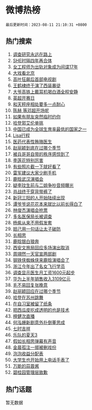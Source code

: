 # 微博热榜

`最后更新时间：2023-08-11 21:10:31 +0800`

## 热门搜索

1. [调查研究永远在路上](https://m.weibo.cn/search?containerid=100103type%3D1%26t%3D10%26q%3D%23%E8%B0%83%E6%9F%A5%E7%A0%94%E7%A9%B6%E6%B0%B8%E8%BF%9C%E5%9C%A8%E8%B7%AF%E4%B8%8A%23&stream_entry_id=51&isnewpage=1&extparam=seat%3D1%26c_type%3D51%26dgr%3D0%26cate%3D10103%26filter_type%3Drealtimehot%26pos%3D0%26stream_entry_id%3D51%26display_time%3D1691759424%26pre_seqid%3D169175942472401209886&luicode=10000011&lfid=106003type%253D25%2526t%253D3%2526disable_hot%253D1%2526filter_type%253Drealtimehot)
1. [SHE时隔四年再合体](https://m.weibo.cn/search?containerid=100103type%3D1%26t%3D10%26q%3D%23SHE%E6%97%B6%E9%9A%94%E5%9B%9B%E5%B9%B4%E5%86%8D%E5%90%88%E4%BD%93%23&stream_entry_id=31&isnewpage=1&extparam=seat%3D1%26c_type%3D31%26dgr%3D0%26filter_type%3Drealtimehot%26stream_entry_id%3D31%26pos%3D0%26band_rank%3D1%26q%3D%2523SHE%25E6%2597%25B6%25E9%259A%2594%25E5%259B%259B%25E5%25B9%25B4%25E5%2586%258D%25E5%2590%2588%25E4%25BD%2593%2523%26lcate%3D5001%26flag%3D1%26realpos%3D1%26cate%3D5001%26display_time%3D1691759424%26pre_seqid%3D169175942472401209886&luicode=10000011&lfid=106003type%253D25%2526t%253D3%2526disable_hot%253D1%2526filter_type%253Drealtimehot)
1. [女工程师为出轨对象成为间谍17年](https://m.weibo.cn/search?containerid=100103type%3D1%26t%3D10%26q%3D%23%E5%A5%B3%E5%B7%A5%E7%A8%8B%E5%B8%88%E4%B8%BA%E5%87%BA%E8%BD%A8%E5%AF%B9%E8%B1%A1%E6%88%90%E4%B8%BA%E9%97%B4%E8%B0%8D17%E5%B9%B4%23&stream_entry_id=31&isnewpage=1&extparam=seat%3D1%26c_type%3D31%26dgr%3D0%26filter_type%3Drealtimehot%26stream_entry_id%3D31%26pos%3D1%26band_rank%3D2%26q%3D%2523%25E5%25A5%25B3%25E5%25B7%25A5%25E7%25A8%258B%25E5%25B8%2588%25E4%25B8%25BA%25E5%2587%25BA%25E8%25BD%25A8%25E5%25AF%25B9%25E8%25B1%25A1%25E6%2588%2590%25E4%25B8%25BA%25E9%2597%25B4%25E8%25B0%258D17%25E5%25B9%25B4%2523%26lcate%3D5001%26flag%3D16%26realpos%3D2%26cate%3D5001%26display_time%3D1691759424%26pre_seqid%3D169175942472401209886&luicode=10000011&lfid=106003type%253D25%2526t%253D3%2526disable_hot%253D1%2526filter_type%253Drealtimehot)
1. [大戏看北京](https://m.weibo.cn/search?containerid=100103type%3D1%26t%3D10%26q%3D%23%E5%A4%A7%E6%88%8F%E7%9C%8B%E5%8C%97%E4%BA%AC%23&stream_entry_id=31&isnewpage=1&extparam=seat%3D1%26c_type%3D31%26dgr%3D0%26filter_type%3Drealtimehot%26stream_entry_id%3D31%26pos%3D2%26band_rank%3D3%26q%3D%2523%25E5%25A4%25A7%25E6%2588%258F%25E7%259C%258B%25E5%258C%2597%25E4%25BA%25AC%2523%26lcate%3D5001%26flag%3D1%26realpos%3D3%26cate%3D5001%26display_time%3D1691759424%26pre_seqid%3D169175942472401209886&luicode=10000011&lfid=106003type%253D25%2526t%253D3%2526disable_hot%253D1%2526filter_type%253Drealtimehot)
1. [高叶狂飙后首部电视剧](https://m.weibo.cn/search?containerid=100103type%3D1%26t%3D10%26q%3D%23%E9%AB%98%E5%8F%B6%E7%8B%82%E9%A3%99%E5%90%8E%E9%A6%96%E9%83%A8%E7%94%B5%E8%A7%86%E5%89%A7%23&stream_entry_id=31&isnewpage=1&extparam=seat%3D1%26c_type%3D31%26dgr%3D0%26filter_type%3Drealtimehot%26stream_entry_id%3D31%26pos%3D3%26band_rank%3D4%26q%3D%2523%25E9%25AB%2598%25E5%258F%25B6%25E7%258B%2582%25E9%25A3%2599%25E5%2590%258E%25E9%25A6%2596%25E9%2583%25A8%25E7%2594%25B5%25E8%25A7%2586%25E5%2589%25A7%2523%26lcate%3D5001%26flag%3D2%26realpos%3D4%26cate%3D5001%26display_time%3D1691759424%26pre_seqid%3D169175942472401209886&luicode=10000011&lfid=106003type%253D25%2526t%253D3%2526disable_hot%253D1%2526filter_type%253Drealtimehot)
1. [王鹤棣终于演了西装暴徒](https://m.weibo.cn/search?containerid=100103type%3D1%26t%3D10%26q%3D%23%E7%8E%8B%E9%B9%A4%E6%A3%A3%E7%BB%88%E4%BA%8E%E6%BC%94%E4%BA%86%E8%A5%BF%E8%A3%85%E6%9A%B4%E5%BE%92%23&stream_entry_id=31&isnewpage=1&extparam=seat%3D1%26c_type%3D31%26dgr%3D0%26filter_type%3Drealtimehot%26stream_entry_id%3D31%26pos%3D4%26band_rank%3D5%26q%3D%2523%25E7%258E%258B%25E9%25B9%25A4%25E6%25A3%25A3%25E7%25BB%2588%25E4%25BA%258E%25E6%25BC%2594%25E4%25BA%2586%25E8%25A5%25BF%25E8%25A3%2585%25E6%259A%25B4%25E5%25BE%2592%2523%26lcate%3D5001%26flag%3D16%26realpos%3D5%26cate%3D5001%26display_time%3D1691759424%26pre_seqid%3D169175942472401209886&luicode=10000011&lfid=106003type%253D25%2526t%253D3%2526disable_hot%253D1%2526filter_type%253Drealtimehot)
1. [大爷高铁上戴耳机喝白酒全程安静](https://m.weibo.cn/search?containerid=100103type%3D1%26t%3D10%26q%3D%23%E5%A4%A7%E7%88%B7%E9%AB%98%E9%93%81%E4%B8%8A%E6%88%B4%E8%80%B3%E6%9C%BA%E5%96%9D%E7%99%BD%E9%85%92%E5%85%A8%E7%A8%8B%E5%AE%89%E9%9D%99%23&stream_entry_id=31&isnewpage=1&extparam=seat%3D1%26c_type%3D31%26dgr%3D0%26filter_type%3Drealtimehot%26stream_entry_id%3D31%26pos%3D5%26band_rank%3D6%26q%3D%2523%25E5%25A4%25A7%25E7%2588%25B7%25E9%25AB%2598%25E9%2593%2581%25E4%25B8%258A%25E6%2588%25B4%25E8%2580%25B3%25E6%259C%25BA%25E5%2596%259D%25E7%2599%25BD%25E9%2585%2592%25E5%2585%25A8%25E7%25A8%258B%25E5%25AE%2589%25E9%259D%2599%2523%26lcate%3D5001%26flag%3D32768%26realpos%3D6%26cate%3D5001%26display_time%3D1691759424%26pre_seqid%3D169175942472401209886&luicode=10000011&lfid=106003type%253D25%2526t%253D3%2526disable_hot%253D1%2526filter_type%253Drealtimehot)
1. [英超开赛日](https://m.weibo.cn/search?containerid=100103type%3D1%26t%3D10%26q%3D%23%E8%8B%B1%E8%B6%85%E5%BC%80%E8%B5%9B%E6%97%A5%23&stream_entry_id=31&isnewpage=1&extparam=seat%3D1%26c_type%3D31%26dgr%3D0%26filter_type%3Drealtimehot%26adid%3D199219%26stream_entry_id%3D31%26pos%3D6%26band_rank%3D7%26q%3D%2523%25E8%258B%25B1%25E8%25B6%2585%25E5%25BC%2580%25E8%25B5%259B%25E6%2597%25A5%2523%26lcate%3D5001%26is_ad_pos%3D1%26cate%3D5001%26display_time%3D1691759424%26pre_seqid%3D169175942472401209886&luicode=10000011&lfid=106003type%253D25%2526t%253D3%2526disable_hot%253D1%2526filter_type%253Drealtimehot)
1. [和天秤座相处要多一点耐心](https://m.weibo.cn/search?containerid=100103type%3D1%26t%3D10%26q%3D%E5%92%8C%E5%A4%A9%E7%A7%A4%E5%BA%A7%E7%9B%B8%E5%A4%84%E8%A6%81%E5%A4%9A%E4%B8%80%E7%82%B9%E8%80%90%E5%BF%83&stream_entry_id=31&isnewpage=1&extparam=seat%3D1%26c_type%3D31%26dgr%3D0%26filter_type%3Drealtimehot%26stream_entry_id%3D31%26pos%3D7%26band_rank%3D7%26q%3D%25E5%2592%258C%25E5%25A4%25A9%25E7%25A7%25A4%25E5%25BA%25A7%25E7%259B%25B8%25E5%25A4%2584%25E8%25A6%2581%25E5%25A4%259A%25E4%25B8%2580%25E7%2582%25B9%25E8%2580%2590%25E5%25BF%2583%26lcate%3D5001%26flag%3D1%26realpos%3D7%26cate%3D5001%26display_time%3D1691759424%26pre_seqid%3D169175942472401209886&luicode=10000011&lfid=106003type%253D25%2526t%253D3%2526disable_hot%253D1%2526filter_type%253Drealtimehot)
1. [陈赫 等邓超开场呢](https://m.weibo.cn/search?containerid=100103type%3D1%26t%3D10%26q%3D%E9%99%88%E8%B5%AB+%E7%AD%89%E9%82%93%E8%B6%85%E5%BC%80%E5%9C%BA%E5%91%A2&stream_entry_id=31&isnewpage=1&extparam=seat%3D1%26c_type%3D31%26dgr%3D0%26filter_type%3Drealtimehot%26stream_entry_id%3D31%26pos%3D8%26band_rank%3D8%26q%3D%25E9%2599%2588%25E8%25B5%25AB%2520%25E7%25AD%2589%25E9%2582%2593%25E8%25B6%2585%25E5%25BC%2580%25E5%259C%25BA%25E5%2591%25A2%26lcate%3D5001%26flag%3D1%26realpos%3D8%26cate%3D5001%26display_time%3D1691759424%26pre_seqid%3D169175942472401209886&luicode=10000011&lfid=106003type%253D25%2526t%253D3%2526disable_hot%253D1%2526filter_type%253Drealtimehot)
1. [如果有朋友突然临时约你](https://m.weibo.cn/search?containerid=100103type%3D1%26t%3D10%26q%3D%E5%A6%82%E6%9E%9C%E6%9C%89%E6%9C%8B%E5%8F%8B%E7%AA%81%E7%84%B6%E4%B8%B4%E6%97%B6%E7%BA%A6%E4%BD%A0&stream_entry_id=31&isnewpage=1&extparam=seat%3D1%26c_type%3D31%26dgr%3D0%26filter_type%3Drealtimehot%26stream_entry_id%3D31%26pos%3D9%26band_rank%3D9%26q%3D%25E5%25A6%2582%25E6%259E%259C%25E6%259C%2589%25E6%259C%258B%25E5%258F%258B%25E7%25AA%2581%25E7%2584%25B6%25E4%25B8%25B4%25E6%2597%25B6%25E7%25BA%25A6%25E4%25BD%25A0%26lcate%3D5001%26flag%3D1%26realpos%3D9%26cate%3D5001%26display_time%3D1691759424%26pre_seqid%3D169175942472401209886&luicode=10000011&lfid=106003type%253D25%2526t%253D3%2526disable_hot%253D1%2526filter_type%253Drealtimehot)
1. [哈登郭艾伦单挑](https://m.weibo.cn/search?containerid=100103type%3D1%26t%3D10%26q%3D%23%E5%93%88%E7%99%BB%E9%83%AD%E8%89%BE%E4%BC%A6%E5%8D%95%E6%8C%91%23&stream_entry_id=31&isnewpage=1&extparam=seat%3D1%26c_type%3D31%26dgr%3D0%26filter_type%3Drealtimehot%26stream_entry_id%3D31%26pos%3D10%26band_rank%3D10%26q%3D%2523%25E5%2593%2588%25E7%2599%25BB%25E9%2583%25AD%25E8%2589%25BE%25E4%25BC%25A6%25E5%258D%2595%25E6%258C%2591%2523%26lcate%3D5001%26flag%3D0%26realpos%3D10%26cate%3D5001%26display_time%3D1691759424%26pre_seqid%3D169175942472401209886&luicode=10000011&lfid=106003type%253D25%2526t%253D3%2526disable_hot%253D1%2526filter_type%253Drealtimehot)
1. [中国已成为全球生育率最低的国家之一](https://m.weibo.cn/search?containerid=100103type%3D1%26t%3D10%26q%3D%23%E4%B8%AD%E5%9B%BD%E5%B7%B2%E6%88%90%E4%B8%BA%E5%85%A8%E7%90%83%E7%94%9F%E8%82%B2%E7%8E%87%E6%9C%80%E4%BD%8E%E7%9A%84%E5%9B%BD%E5%AE%B6%E4%B9%8B%E4%B8%80%23&stream_entry_id=31&isnewpage=1&extparam=seat%3D1%26c_type%3D31%26dgr%3D0%26filter_type%3Drealtimehot%26stream_entry_id%3D31%26pos%3D11%26band_rank%3D11%26q%3D%2523%25E4%25B8%25AD%25E5%259B%25BD%25E5%25B7%25B2%25E6%2588%2590%25E4%25B8%25BA%25E5%2585%25A8%25E7%2590%2583%25E7%2594%259F%25E8%2582%25B2%25E7%258E%2587%25E6%259C%2580%25E4%25BD%258E%25E7%259A%2584%25E5%259B%25BD%25E5%25AE%25B6%25E4%25B9%258B%25E4%25B8%2580%2523%26lcate%3D5001%26flag%3D1%26realpos%3D11%26cate%3D5001%26display_time%3D1691759424%26pre_seqid%3D169175942472401209886&luicode=10000011&lfid=106003type%253D25%2526t%253D3%2526disable_hot%253D1%2526filter_type%253Drealtimehot)
1. [Lisa行程](https://m.weibo.cn/search?containerid=100103type%3D1%26t%3D10%26q%3D%23Lisa%E8%A1%8C%E7%A8%8B%23&stream_entry_id=31&isnewpage=1&extparam=seat%3D1%26c_type%3D31%26dgr%3D0%26filter_type%3Drealtimehot%26stream_entry_id%3D31%26pos%3D12%26band_rank%3D12%26q%3D%2523Lisa%25E8%25A1%258C%25E7%25A8%258B%2523%26lcate%3D5001%26flag%3D1%26realpos%3D12%26cate%3D5001%26display_time%3D1691759424%26pre_seqid%3D169175942472401209886&luicode=10000011&lfid=106003type%253D25%2526t%253D3%2526disable_hot%253D1%2526filter_type%253Drealtimehot)
1. [医药代表性贿赂医生](https://m.weibo.cn/search?containerid=100103type%3D1%26t%3D10%26q%3D%23%E5%8C%BB%E8%8D%AF%E4%BB%A3%E8%A1%A8%E6%80%A7%E8%B4%BF%E8%B5%82%E5%8C%BB%E7%94%9F%23&stream_entry_id=31&isnewpage=1&extparam=seat%3D1%26c_type%3D31%26dgr%3D0%26filter_type%3Drealtimehot%26stream_entry_id%3D31%26pos%3D13%26band_rank%3D13%26q%3D%2523%25E5%258C%25BB%25E8%258D%25AF%25E4%25BB%25A3%25E8%25A1%25A8%25E6%2580%25A7%25E8%25B4%25BF%25E8%25B5%2582%25E5%258C%25BB%25E7%2594%259F%2523%26lcate%3D5001%26flag%3D0%26realpos%3D13%26cate%3D5001%26display_time%3D1691759424%26pre_seqid%3D169175942472401209886&luicode=10000011&lfid=106003type%253D25%2526t%253D3%2526disable_hot%253D1%2526filter_type%253Drealtimehot)
1. [赵丽颖到底在过哪个季节](https://m.weibo.cn/search?containerid=100103type%3D1%26t%3D10%26q%3D%23%E8%B5%B5%E4%B8%BD%E9%A2%96%E5%88%B0%E5%BA%95%E5%9C%A8%E8%BF%87%E5%93%AA%E4%B8%AA%E5%AD%A3%E8%8A%82%23&stream_entry_id=31&isnewpage=1&extparam=seat%3D1%26c_type%3D31%26dgr%3D0%26filter_type%3Drealtimehot%26stream_entry_id%3D31%26pos%3D14%26band_rank%3D14%26q%3D%2523%25E8%25B5%25B5%25E4%25B8%25BD%25E9%25A2%2596%25E5%2588%25B0%25E5%25BA%2595%25E5%259C%25A8%25E8%25BF%2587%25E5%2593%25AA%25E4%25B8%25AA%25E5%25AD%25A3%25E8%258A%2582%2523%26lcate%3D5001%26flag%3D0%26realpos%3D14%26cate%3D5001%26display_time%3D1691759424%26pre_seqid%3D169175942472401209886&luicode=10000011&lfid=106003type%253D25%2526t%253D3%2526disable_hot%253D1%2526filter_type%253Drealtimehot)
1. [被兵哥哥自带的秩序感惊到了](https://m.weibo.cn/search?containerid=100103type%3D1%26t%3D10%26q%3D%23%E8%A2%AB%E5%85%B5%E5%93%A5%E5%93%A5%E8%87%AA%E5%B8%A6%E7%9A%84%E7%A7%A9%E5%BA%8F%E6%84%9F%E6%83%8A%E5%88%B0%E4%BA%86%23&stream_entry_id=31&isnewpage=1&extparam=seat%3D1%26c_type%3D31%26dgr%3D0%26filter_type%3Drealtimehot%26adid%3D199371%26stream_entry_id%3D31%26pos%3D15%26band_rank%3D15%26q%3D%2523%25E8%25A2%25AB%25E5%2585%25B5%25E5%2593%25A5%25E5%2593%25A5%25E8%2587%25AA%25E5%25B8%25A6%25E7%259A%2584%25E7%25A7%25A9%25E5%25BA%258F%25E6%2584%259F%25E6%2583%258A%25E5%2588%25B0%25E4%25BA%2586%2523%26lcate%3D5001%26flag%3D32768%26realpos%3D15%26cate%3D5001%26display_time%3D1691759424%26pre_seqid%3D169175942472401209886&luicode=10000011&lfid=106003type%253D25%2526t%253D3%2526disable_hot%253D1%2526filter_type%253Drealtimehot)
1. [李莲花特别厉害](https://m.weibo.cn/search?containerid=100103type%3D1%26t%3D10%26q%3D%E6%9D%8E%E8%8E%B2%E8%8A%B1%E7%89%B9%E5%88%AB%E5%8E%89%E5%AE%B3&stream_entry_id=31&isnewpage=1&extparam=seat%3D1%26c_type%3D31%26dgr%3D0%26filter_type%3Drealtimehot%26stream_entry_id%3D31%26pos%3D16%26band_rank%3D16%26q%3D%25E6%259D%258E%25E8%258E%25B2%25E8%258A%25B1%25E7%2589%25B9%25E5%2588%25AB%25E5%258E%2589%25E5%25AE%25B3%26lcate%3D5001%26flag%3D1%26realpos%3D16%26cate%3D5001%26display_time%3D1691759424%26pre_seqid%3D169175942472401209886&luicode=10000011&lfid=106003type%253D25%2526t%253D3%2526disable_hot%253D1%2526filter_type%253Drealtimehot)
1. [有些照片截一下就好看了](https://m.weibo.cn/search?containerid=100103type%3D1%26t%3D10%26q%3D%23%E6%9C%89%E4%BA%9B%E7%85%A7%E7%89%87%E6%88%AA%E4%B8%80%E4%B8%8B%E5%B0%B1%E5%A5%BD%E7%9C%8B%E4%BA%86%23&stream_entry_id=31&isnewpage=1&extparam=seat%3D1%26c_type%3D31%26dgr%3D0%26filter_type%3Drealtimehot%26stream_entry_id%3D31%26pos%3D17%26band_rank%3D17%26q%3D%2523%25E6%259C%2589%25E4%25BA%259B%25E7%2585%25A7%25E7%2589%2587%25E6%2588%25AA%25E4%25B8%2580%25E4%25B8%258B%25E5%25B0%25B1%25E5%25A5%25BD%25E7%259C%258B%25E4%25BA%2586%2523%26lcate%3D5001%26flag%3D0%26realpos%3D17%26cate%3D5001%26display_time%3D1691759424%26pre_seqid%3D169175942472401209886&luicode=10000011&lfid=106003type%253D25%2526t%253D3%2526disable_hot%253D1%2526filter_type%253Drealtimehot)
1. [雷军建议大家少刷手机](https://m.weibo.cn/search?containerid=100103type%3D1%26t%3D10%26q%3D%23%E9%9B%B7%E5%86%9B%E5%BB%BA%E8%AE%AE%E5%A4%A7%E5%AE%B6%E5%B0%91%E5%88%B7%E6%89%8B%E6%9C%BA%23&stream_entry_id=31&isnewpage=1&extparam=seat%3D1%26c_type%3D31%26dgr%3D0%26filter_type%3Drealtimehot%26stream_entry_id%3D31%26pos%3D18%26band_rank%3D18%26q%3D%2523%25E9%259B%25B7%25E5%2586%259B%25E5%25BB%25BA%25E8%25AE%25AE%25E5%25A4%25A7%25E5%25AE%25B6%25E5%25B0%2591%25E5%2588%25B7%25E6%2589%258B%25E6%259C%25BA%2523%26lcate%3D5001%26flag%3D0%26realpos%3D18%26cate%3D5001%26display_time%3D1691759424%26pre_seqid%3D169175942472401209886&luicode=10000011&lfid=106003type%253D25%2526t%253D3%2526disable_hot%253D1%2526filter_type%253Drealtimehot)
1. [鹿晗武汉演唱会](https://m.weibo.cn/search?containerid=100103type%3D1%26t%3D10%26q%3D%E9%B9%BF%E6%99%97%E6%AD%A6%E6%B1%89%E6%BC%94%E5%94%B1%E4%BC%9A&stream_entry_id=31&isnewpage=1&extparam=seat%3D1%26c_type%3D31%26dgr%3D0%26filter_type%3Drealtimehot%26stream_entry_id%3D31%26pos%3D19%26band_rank%3D19%26q%3D%25E9%25B9%25BF%25E6%2599%2597%25E6%25AD%25A6%25E6%25B1%2589%25E6%25BC%2594%25E5%2594%25B1%25E4%25BC%259A%26lcate%3D5001%26flag%3D1%26realpos%3D19%26cate%3D5001%26display_time%3D1691759424%26pre_seqid%3D169175942472401209886&luicode=10000011&lfid=106003type%253D25%2526t%253D3%2526disable_hot%253D1%2526filter_type%253Drealtimehot)
1. [疑李玟生前与二姐争吵音频曝光](https://m.weibo.cn/search?containerid=100103type%3D1%26t%3D10%26q%3D%23%E7%96%91%E6%9D%8E%E7%8E%9F%E7%94%9F%E5%89%8D%E4%B8%8E%E4%BA%8C%E5%A7%90%E4%BA%89%E5%90%B5%E9%9F%B3%E9%A2%91%E6%9B%9D%E5%85%89%23&stream_entry_id=31&isnewpage=1&extparam=seat%3D1%26c_type%3D31%26dgr%3D0%26filter_type%3Drealtimehot%26stream_entry_id%3D31%26pos%3D20%26band_rank%3D20%26q%3D%2523%25E7%2596%2591%25E6%259D%258E%25E7%258E%259F%25E7%2594%259F%25E5%2589%258D%25E4%25B8%258E%25E4%25BA%258C%25E5%25A7%2590%25E4%25BA%2589%25E5%2590%25B5%25E9%259F%25B3%25E9%25A2%2591%25E6%259B%259D%25E5%2585%2589%2523%26lcate%3D5001%26flag%3D1%26realpos%3D20%26cate%3D5001%26display_time%3D1691759424%26pre_seqid%3D169175942472401209886&luicode=10000011&lfid=106003type%253D25%2526t%253D3%2526disable_hot%253D1%2526filter_type%253Drealtimehot)
1. [肖战终于穿背带裤了](https://m.weibo.cn/search?containerid=100103type%3D1%26t%3D10%26q%3D%23%E8%82%96%E6%88%98%E7%BB%88%E4%BA%8E%E7%A9%BF%E8%83%8C%E5%B8%A6%E8%A3%A4%E4%BA%86%23&stream_entry_id=31&isnewpage=1&extparam=seat%3D1%26c_type%3D31%26dgr%3D0%26filter_type%3Drealtimehot%26stream_entry_id%3D31%26pos%3D21%26band_rank%3D21%26q%3D%2523%25E8%2582%2596%25E6%2588%2598%25E7%25BB%2588%25E4%25BA%258E%25E7%25A9%25BF%25E8%2583%258C%25E5%25B8%25A6%25E8%25A3%25A4%25E4%25BA%2586%2523%26lcate%3D5001%26flag%3D1%26realpos%3D21%26cate%3D5001%26display_time%3D1691759424%26pre_seqid%3D169175942472401209886&luicode=10000011&lfid=106003type%253D25%2526t%253D3%2526disable_hot%253D1%2526filter_type%253Drealtimehot)
1. [新冠三阳的人开始陆续出现](https://m.weibo.cn/search?containerid=100103type%3D1%26t%3D10%26q%3D%23%E6%96%B0%E5%86%A0%E4%B8%89%E9%98%B3%E7%9A%84%E4%BA%BA%E5%BC%80%E5%A7%8B%E9%99%86%E7%BB%AD%E5%87%BA%E7%8E%B0%23&stream_entry_id=31&isnewpage=1&extparam=seat%3D1%26c_type%3D31%26dgr%3D0%26filter_type%3Drealtimehot%26stream_entry_id%3D31%26pos%3D22%26band_rank%3D22%26q%3D%2523%25E6%2596%25B0%25E5%2586%25A0%25E4%25B8%2589%25E9%2598%25B3%25E7%259A%2584%25E4%25BA%25BA%25E5%25BC%2580%25E5%25A7%258B%25E9%2599%2586%25E7%25BB%25AD%25E5%2587%25BA%25E7%258E%25B0%2523%26lcate%3D5001%26flag%3D0%26realpos%3D22%26cate%3D5001%26display_time%3D1691759424%26pre_seqid%3D169175942472401209886&luicode=10000011&lfid=106003type%253D25%2526t%253D3%2526disable_hot%253D1%2526filter_type%253Drealtimehot)
1. [谭爷爷说花花本来就比以前长得白了](https://m.weibo.cn/search?containerid=100103type%3D1%26t%3D10%26q%3D%23%E8%B0%AD%E7%88%B7%E7%88%B7%E8%AF%B4%E8%8A%B1%E8%8A%B1%E6%9C%AC%E6%9D%A5%E5%B0%B1%E6%AF%94%E4%BB%A5%E5%89%8D%E9%95%BF%E5%BE%97%E7%99%BD%E4%BA%86%23&stream_entry_id=31&isnewpage=1&extparam=seat%3D1%26c_type%3D31%26dgr%3D0%26filter_type%3Drealtimehot%26stream_entry_id%3D31%26pos%3D23%26band_rank%3D23%26q%3D%2523%25E8%25B0%25AD%25E7%2588%25B7%25E7%2588%25B7%25E8%25AF%25B4%25E8%258A%25B1%25E8%258A%25B1%25E6%259C%25AC%25E6%259D%25A5%25E5%25B0%25B1%25E6%25AF%2594%25E4%25BB%25A5%25E5%2589%258D%25E9%2595%25BF%25E5%25BE%2597%25E7%2599%25BD%25E4%25BA%2586%2523%26lcate%3D5001%26flag%3D1%26realpos%3D23%26cate%3D5001%26display_time%3D1691759424%26pre_seqid%3D169175942472401209886&luicode=10000011&lfid=106003type%253D25%2526t%253D3%2526disable_hot%253D1%2526filter_type%253Drealtimehot)
1. [林俊杰演唱会抢票](https://m.weibo.cn/search?containerid=100103type%3D1%26t%3D10%26q%3D%E6%9E%97%E4%BF%8A%E6%9D%B0%E6%BC%94%E5%94%B1%E4%BC%9A%E6%8A%A2%E7%A5%A8&stream_entry_id=31&isnewpage=1&extparam=seat%3D1%26c_type%3D31%26dgr%3D0%26filter_type%3Drealtimehot%26stream_entry_id%3D31%26pos%3D24%26band_rank%3D24%26q%3D%25E6%259E%2597%25E4%25BF%258A%25E6%259D%25B0%25E6%25BC%2594%25E5%2594%25B1%25E4%25BC%259A%25E6%258A%25A2%25E7%25A5%25A8%26lcate%3D5001%26flag%3D0%26realpos%3D24%26cate%3D5001%26display_time%3D1691759424%26pre_seqid%3D169175942472401209886&luicode=10000011&lfid=106003type%253D25%2526t%253D3%2526disable_hot%253D1%2526filter_type%253Drealtimehot)
1. [多名医保局长被调查](https://m.weibo.cn/search?containerid=100103type%3D1%26t%3D10%26q%3D%23%E5%A4%9A%E5%90%8D%E5%8C%BB%E4%BF%9D%E5%B1%80%E9%95%BF%E8%A2%AB%E8%B0%83%E6%9F%A5%23&stream_entry_id=31&isnewpage=1&extparam=seat%3D1%26c_type%3D31%26dgr%3D0%26filter_type%3Drealtimehot%26stream_entry_id%3D31%26pos%3D25%26band_rank%3D25%26q%3D%2523%25E5%25A4%259A%25E5%2590%258D%25E5%258C%25BB%25E4%25BF%259D%25E5%25B1%2580%25E9%2595%25BF%25E8%25A2%25AB%25E8%25B0%2583%25E6%259F%25A5%2523%26lcate%3D5001%26flag%3D1%26realpos%3D25%26cate%3D5001%26display_time%3D1691759424%26pre_seqid%3D169175942472401209886&luicode=10000011&lfid=106003type%253D25%2526t%253D3%2526disable_hot%253D1%2526filter_type%253Drealtimehot)
1. [杨紫从来不用假发套](https://m.weibo.cn/search?containerid=100103type%3D1%26t%3D10%26q%3D%23%E6%9D%A8%E7%B4%AB%E4%BB%8E%E6%9D%A5%E4%B8%8D%E7%94%A8%E5%81%87%E5%8F%91%E5%A5%97%23&stream_entry_id=31&isnewpage=1&extparam=seat%3D1%26c_type%3D31%26dgr%3D0%26filter_type%3Drealtimehot%26stream_entry_id%3D31%26pos%3D26%26band_rank%3D26%26q%3D%2523%25E6%259D%25A8%25E7%25B4%25AB%25E4%25BB%258E%25E6%259D%25A5%25E4%25B8%258D%25E7%2594%25A8%25E5%2581%2587%25E5%258F%2591%25E5%25A5%2597%2523%26lcate%3D5001%26flag%3D0%26realpos%3D26%26cate%3D5001%26display_time%3D1691759424%26pre_seqid%3D169175942472401209886&luicode=10000011&lfid=106003type%253D25%2526t%253D3%2526disable_hot%253D1%2526filter_type%253Drealtimehot)
1. [妲己用一句话让太子破防](https://m.weibo.cn/search?containerid=100103type%3D1%26t%3D10%26q%3D%E5%A6%B2%E5%B7%B1%E7%94%A8%E4%B8%80%E5%8F%A5%E8%AF%9D%E8%AE%A9%E5%A4%AA%E5%AD%90%E7%A0%B4%E9%98%B2&stream_entry_id=31&isnewpage=1&extparam=seat%3D1%26c_type%3D31%26dgr%3D0%26filter_type%3Drealtimehot%26stream_entry_id%3D31%26pos%3D27%26band_rank%3D27%26q%3D%25E5%25A6%25B2%25E5%25B7%25B1%25E7%2594%25A8%25E4%25B8%2580%25E5%258F%25A5%25E8%25AF%259D%25E8%25AE%25A9%25E5%25A4%25AA%25E5%25AD%2590%25E7%25A0%25B4%25E9%2598%25B2%26lcate%3D5001%26flag%3D1%26realpos%3D27%26cate%3D5001%26display_time%3D1691759424%26pre_seqid%3D169175942472401209886&luicode=10000011&lfid=106003type%253D25%2526t%253D3%2526disable_hot%253D1%2526filter_type%253Drealtimehot)
1. [长相思](https://m.weibo.cn/search?containerid=100103type%3D1%26t%3D10%26q%3D%E9%95%BF%E7%9B%B8%E6%80%9D&stream_entry_id=31&isnewpage=1&extparam=seat%3D1%26c_type%3D31%26dgr%3D0%26filter_type%3Drealtimehot%26stream_entry_id%3D31%26pos%3D28%26band_rank%3D28%26q%3D%25E9%2595%25BF%25E7%259B%25B8%25E6%2580%259D%26lcate%3D5001%26flag%3D0%26realpos%3D28%26cate%3D5001%26display_time%3D1691759424%26pre_seqid%3D169175942472401209886&luicode=10000011&lfid=106003type%253D25%2526t%253D3%2526disable_hot%253D1%2526filter_type%253Drealtimehot)
1. [鹿晗银白狼奔](https://m.weibo.cn/search?containerid=100103type%3D1%26t%3D10%26q%3D%23%E9%B9%BF%E6%99%97%E9%93%B6%E7%99%BD%E7%8B%BC%E5%A5%94%23&stream_entry_id=31&isnewpage=1&extparam=seat%3D1%26c_type%3D31%26dgr%3D0%26filter_type%3Drealtimehot%26stream_entry_id%3D31%26pos%3D29%26band_rank%3D29%26q%3D%2523%25E9%25B9%25BF%25E6%2599%2597%25E9%2593%25B6%25E7%2599%25BD%25E7%258B%25BC%25E5%25A5%2594%2523%26lcate%3D5001%26flag%3D1%26realpos%3D29%26cate%3D5001%26display_time%3D1691759424%26pre_seqid%3D169175942472401209886&luicode=10000011&lfid=106003type%253D25%2526t%253D3%2526disable_hot%253D1%2526filter_type%253Drealtimehot)
1. [西安文旅局回应多场演出取消](https://m.weibo.cn/search?containerid=100103type%3D1%26t%3D10%26q%3D%23%E8%A5%BF%E5%AE%89%E6%96%87%E6%97%85%E5%B1%80%E5%9B%9E%E5%BA%94%E5%A4%9A%E5%9C%BA%E6%BC%94%E5%87%BA%E5%8F%96%E6%B6%88%23&stream_entry_id=31&isnewpage=1&extparam=seat%3D1%26c_type%3D31%26dgr%3D0%26filter_type%3Drealtimehot%26stream_entry_id%3D31%26pos%3D30%26band_rank%3D30%26q%3D%2523%25E8%25A5%25BF%25E5%25AE%2589%25E6%2596%2587%25E6%2597%2585%25E5%25B1%2580%25E5%259B%259E%25E5%25BA%2594%25E5%25A4%259A%25E5%259C%25BA%25E6%25BC%2594%25E5%2587%25BA%25E5%258F%2596%25E6%25B6%2588%2523%26lcate%3D5001%26flag%3D1%26realpos%3D30%26cate%3D5001%26display_time%3D1691759424%26pre_seqid%3D169175942472401209886&luicode=10000011&lfid=106003type%253D25%2526t%253D3%2526disable_hot%253D1%2526filter_type%253Drealtimehot)
1. [周翊然一天官宣两部剧](https://m.weibo.cn/search?containerid=100103type%3D1%26t%3D10%26q%3D%23%E5%91%A8%E7%BF%8A%E7%84%B6%E4%B8%80%E5%A4%A9%E5%AE%98%E5%AE%A3%E4%B8%A4%E9%83%A8%E5%89%A7%23&stream_entry_id=31&isnewpage=1&extparam=seat%3D1%26c_type%3D31%26dgr%3D0%26filter_type%3Drealtimehot%26stream_entry_id%3D31%26pos%3D31%26band_rank%3D31%26q%3D%2523%25E5%2591%25A8%25E7%25BF%258A%25E7%2584%25B6%25E4%25B8%2580%25E5%25A4%25A9%25E5%25AE%2598%25E5%25AE%25A3%25E4%25B8%25A4%25E9%2583%25A8%25E5%2589%25A7%2523%26lcate%3D5001%26flag%3D0%26realpos%3D31%26cate%3D5001%26display_time%3D1691759424%26pre_seqid%3D169175942472401209886&luicode=10000011&lfid=106003type%253D25%2526t%253D3%2526disable_hot%253D1%2526filter_type%253Drealtimehot)
1. [钢铁侠蜘蛛侠来鹿晗演唱会了](https://m.weibo.cn/search?containerid=100103type%3D1%26t%3D10%26q%3D%23%E9%92%A2%E9%93%81%E4%BE%A0%E8%9C%98%E8%9B%9B%E4%BE%A0%E6%9D%A5%E9%B9%BF%E6%99%97%E6%BC%94%E5%94%B1%E4%BC%9A%E4%BA%86%23&stream_entry_id=31&isnewpage=1&extparam=seat%3D1%26c_type%3D31%26dgr%3D0%26filter_type%3Drealtimehot%26stream_entry_id%3D31%26pos%3D32%26band_rank%3D32%26q%3D%2523%25E9%2592%25A2%25E9%2593%2581%25E4%25BE%25A0%25E8%259C%2598%25E8%259B%259B%25E4%25BE%25A0%25E6%259D%25A5%25E9%25B9%25BF%25E6%2599%2597%25E6%25BC%2594%25E5%2594%25B1%25E4%25BC%259A%25E4%25BA%2586%2523%26lcate%3D5001%26flag%3D1%26realpos%3D32%26cate%3D5001%26display_time%3D1691759424%26pre_seqid%3D169175942472401209886&luicode=10000011&lfid=106003type%253D25%2526t%253D3%2526disable_hot%253D1%2526filter_type%253Drealtimehot)
1. [浙江今年出了名女飞行学员](https://m.weibo.cn/search?containerid=100103type%3D1%26t%3D10%26q%3D%23%E6%B5%99%E6%B1%9F%E4%BB%8A%E5%B9%B4%E5%87%BA%E4%BA%86%E5%90%8D%E5%A5%B3%E9%A3%9E%E8%A1%8C%E5%AD%A6%E5%91%98%23&stream_entry_id=31&isnewpage=1&extparam=seat%3D1%26c_type%3D31%26dgr%3D0%26filter_type%3Drealtimehot%26stream_entry_id%3D31%26pos%3D33%26band_rank%3D33%26q%3D%2523%25E6%25B5%2599%25E6%25B1%259F%25E4%25BB%258A%25E5%25B9%25B4%25E5%2587%25BA%25E4%25BA%2586%25E5%2590%258D%25E5%25A5%25B3%25E9%25A3%259E%25E8%25A1%258C%25E5%25AD%25A6%25E5%2591%2598%2523%26lcate%3D5001%26flag%3D32768%26realpos%3D33%26cate%3D5001%26display_time%3D1691759424%26pre_seqid%3D169175942472401209886&luicode=10000011&lfid=106003type%253D25%2526t%253D3%2526disable_hot%253D1%2526filter_type%253Drealtimehot)
1. [调查显示医生月工资1600元起步](https://m.weibo.cn/search?containerid=100103type%3D1%26t%3D10%26q%3D%23%E8%B0%83%E6%9F%A5%E6%98%BE%E7%A4%BA%E5%8C%BB%E7%94%9F%E6%9C%88%E5%B7%A5%E8%B5%841600%E5%85%83%E8%B5%B7%E6%AD%A5%23&stream_entry_id=31&isnewpage=1&extparam=seat%3D1%26c_type%3D31%26dgr%3D0%26filter_type%3Drealtimehot%26stream_entry_id%3D31%26pos%3D34%26band_rank%3D34%26q%3D%2523%25E8%25B0%2583%25E6%259F%25A5%25E6%2598%25BE%25E7%25A4%25BA%25E5%258C%25BB%25E7%2594%259F%25E6%259C%2588%25E5%25B7%25A5%25E8%25B5%25841600%25E5%2585%2583%25E8%25B5%25B7%25E6%25AD%25A5%2523%26lcate%3D5001%26flag%3D1%26realpos%3D34%26cate%3D5001%26display_time%3D1691759424%26pre_seqid%3D169175942472401209886&luicode=10000011&lfid=106003type%253D25%2526t%253D3%2526disable_hot%253D1%2526filter_type%253Drealtimehot)
1. [华为上半年销售收入3109亿元](https://m.weibo.cn/search?containerid=100103type%3D1%26t%3D10%26q%3D%23%E5%8D%8E%E4%B8%BA%E4%B8%8A%E5%8D%8A%E5%B9%B4%E9%94%80%E5%94%AE%E6%94%B6%E5%85%A53109%E4%BA%BF%E5%85%83%23&stream_entry_id=31&isnewpage=1&extparam=seat%3D1%26c_type%3D31%26dgr%3D0%26filter_type%3Drealtimehot%26stream_entry_id%3D31%26pos%3D35%26band_rank%3D35%26q%3D%2523%25E5%258D%258E%25E4%25B8%25BA%25E4%25B8%258A%25E5%258D%258A%25E5%25B9%25B4%25E9%2594%2580%25E5%2594%25AE%25E6%2594%25B6%25E5%2585%25A53109%25E4%25BA%25BF%25E5%2585%2583%2523%26lcate%3D5001%26flag%3D0%26realpos%3D35%26cate%3D5001%26display_time%3D1691759424%26pre_seqid%3D169175942472401209886&luicode=10000011&lfid=106003type%253D25%2526t%253D3%2526disable_hot%253D1%2526filter_type%253Drealtimehot)
1. [毛不易回复张晚意](https://m.weibo.cn/search?containerid=100103type%3D1%26t%3D10%26q%3D%23%E6%AF%9B%E4%B8%8D%E6%98%93%E5%9B%9E%E5%A4%8D%E5%BC%A0%E6%99%9A%E6%84%8F%23&stream_entry_id=31&isnewpage=1&extparam=seat%3D1%26c_type%3D31%26dgr%3D0%26filter_type%3Drealtimehot%26stream_entry_id%3D31%26pos%3D36%26band_rank%3D36%26q%3D%2523%25E6%25AF%259B%25E4%25B8%258D%25E6%2598%2593%25E5%259B%259E%25E5%25A4%258D%25E5%25BC%25A0%25E6%2599%259A%25E6%2584%258F%2523%26lcate%3D5001%26flag%3D0%26realpos%3D36%26cate%3D5001%26display_time%3D1691759424%26pre_seqid%3D169175942472401209886&luicode=10000011&lfid=106003type%253D25%2526t%253D3%2526disable_hot%253D1%2526filter_type%253Drealtimehot)
1. [赵丽颖回应在过哪个季节](https://m.weibo.cn/search?containerid=100103type%3D1%26t%3D10%26q%3D%23%E8%B5%B5%E4%B8%BD%E9%A2%96%E5%9B%9E%E5%BA%94%E5%9C%A8%E8%BF%87%E5%93%AA%E4%B8%AA%E5%AD%A3%E8%8A%82%23&stream_entry_id=31&isnewpage=1&extparam=seat%3D1%26c_type%3D31%26dgr%3D0%26filter_type%3Drealtimehot%26stream_entry_id%3D31%26pos%3D37%26band_rank%3D37%26q%3D%2523%25E8%25B5%25B5%25E4%25B8%25BD%25E9%25A2%2596%25E5%259B%259E%25E5%25BA%2594%25E5%259C%25A8%25E8%25BF%2587%25E5%2593%25AA%25E4%25B8%25AA%25E5%25AD%25A3%25E8%258A%2582%2523%26lcate%3D5001%26flag%3D0%26realpos%3D37%26cate%3D5001%26display_time%3D1691759424%26pre_seqid%3D169175942472401209886&luicode=10000011&lfid=106003type%253D25%2526t%253D3%2526disable_hot%253D1%2526filter_type%253Drealtimehot)
1. [哈登在苏州跳舞](https://m.weibo.cn/search?containerid=100103type%3D1%26t%3D10%26q%3D%23%E5%93%88%E7%99%BB%E5%9C%A8%E8%8B%8F%E5%B7%9E%E8%B7%B3%E8%88%9E%23&stream_entry_id=31&isnewpage=1&extparam=seat%3D1%26c_type%3D31%26dgr%3D0%26filter_type%3Drealtimehot%26stream_entry_id%3D31%26pos%3D38%26band_rank%3D38%26q%3D%2523%25E5%2593%2588%25E7%2599%25BB%25E5%259C%25A8%25E8%258B%258F%25E5%25B7%259E%25E8%25B7%25B3%25E8%2588%259E%2523%26lcate%3D5001%26flag%3D1%26realpos%3D38%26cate%3D5001%26display_time%3D1691759424%26pre_seqid%3D169175942472401209886&luicode=10000011&lfid=106003type%253D25%2526t%253D3%2526disable_hot%253D1%2526filter_type%253Drealtimehot)
1. [在自习室被留了纸条](https://m.weibo.cn/search?containerid=100103type%3D1%26t%3D10%26q%3D%E5%9C%A8%E8%87%AA%E4%B9%A0%E5%AE%A4%E8%A2%AB%E7%95%99%E4%BA%86%E7%BA%B8%E6%9D%A1&stream_entry_id=31&isnewpage=1&extparam=seat%3D1%26c_type%3D31%26dgr%3D0%26filter_type%3Drealtimehot%26stream_entry_id%3D31%26pos%3D39%26band_rank%3D39%26q%3D%25E5%259C%25A8%25E8%2587%25AA%25E4%25B9%25A0%25E5%25AE%25A4%25E8%25A2%25AB%25E7%2595%2599%25E4%25BA%2586%25E7%25BA%25B8%25E6%259D%25A1%26lcate%3D5001%26flag%3D0%26realpos%3D39%26cate%3D5001%26display_time%3D1691759424%26pre_seqid%3D169175942472401209886&luicode=10000011&lfid=106003type%253D25%2526t%253D3%2526disable_hot%253D1%2526filter_type%253Drealtimehot)
1. [把西瓜皮吃成透明的也是技术](https://m.weibo.cn/search?containerid=100103type%3D1%26t%3D10%26q%3D%23%E6%8A%8A%E8%A5%BF%E7%93%9C%E7%9A%AE%E5%90%83%E6%88%90%E9%80%8F%E6%98%8E%E7%9A%84%E4%B9%9F%E6%98%AF%E6%8A%80%E6%9C%AF%23&stream_entry_id=31&isnewpage=1&extparam=seat%3D1%26c_type%3D31%26dgr%3D0%26filter_type%3Drealtimehot%26stream_entry_id%3D31%26pos%3D40%26band_rank%3D40%26q%3D%2523%25E6%258A%258A%25E8%25A5%25BF%25E7%2593%259C%25E7%259A%25AE%25E5%2590%2583%25E6%2588%2590%25E9%2580%258F%25E6%2598%258E%25E7%259A%2584%25E4%25B9%259F%25E6%2598%25AF%25E6%258A%2580%25E6%259C%25AF%2523%26lcate%3D5001%26flag%3D0%26realpos%3D40%26cate%3D5001%26display_time%3D1691759424%26pre_seqid%3D169175942472401209886&luicode=10000011&lfid=106003type%253D25%2526t%253D3%2526disable_hot%253D1%2526filter_type%253Drealtimehot)
1. [檀健次直播](https://m.weibo.cn/search?containerid=100103type%3D1%26t%3D10%26q%3D%E6%AA%80%E5%81%A5%E6%AC%A1%E7%9B%B4%E6%92%AD&stream_entry_id=31&isnewpage=1&extparam=seat%3D1%26c_type%3D31%26dgr%3D0%26filter_type%3Drealtimehot%26stream_entry_id%3D31%26pos%3D41%26band_rank%3D41%26q%3D%25E6%25AA%2580%25E5%2581%25A5%25E6%25AC%25A1%25E7%259B%25B4%25E6%2592%25AD%26lcate%3D5001%26flag%3D0%26realpos%3D41%26cate%3D5001%26display_time%3D1691759424%26pre_seqid%3D169175942472401209886&luicode=10000011&lfid=106003type%253D25%2526t%253D3%2526disable_hot%253D1%2526filter_type%253Drealtimehot)
1. [何泓姗新剧意外扑倒董思成](https://m.weibo.cn/search?containerid=100103type%3D1%26t%3D10%26q%3D%23%E4%BD%95%E6%B3%93%E5%A7%97%E6%96%B0%E5%89%A7%E6%84%8F%E5%A4%96%E6%89%91%E5%80%92%E8%91%A3%E6%80%9D%E6%88%90%23&stream_entry_id=31&isnewpage=1&extparam=seat%3D1%26c_type%3D31%26dgr%3D0%26filter_type%3Drealtimehot%26stream_entry_id%3D31%26pos%3D42%26band_rank%3D42%26q%3D%2523%25E4%25BD%2595%25E6%25B3%2593%25E5%25A7%2597%25E6%2596%25B0%25E5%2589%25A7%25E6%2584%258F%25E5%25A4%2596%25E6%2589%2591%25E5%2580%2592%25E8%2591%25A3%25E6%2580%259D%25E6%2588%2590%2523%26lcate%3D5001%26flag%3D1%26realpos%3D42%26cate%3D5001%26display_time%3D1691759424%26pre_seqid%3D169175942472401209886&luicode=10000011&lfid=106003type%253D25%2526t%253D3%2526disable_hot%253D1%2526filter_type%253Drealtimehot)
1. [七时吉祥](https://m.weibo.cn/search?containerid=100103type%3D1%26t%3D10%26q%3D%E4%B8%83%E6%97%B6%E5%90%89%E7%A5%A5&stream_entry_id=31&isnewpage=1&extparam=seat%3D1%26c_type%3D31%26dgr%3D0%26filter_type%3Drealtimehot%26stream_entry_id%3D31%26pos%3D43%26band_rank%3D43%26q%3D%25E4%25B8%2583%25E6%2597%25B6%25E5%2590%2589%25E7%25A5%25A5%26lcate%3D5001%26flag%3D0%26realpos%3D43%26cate%3D5001%26display_time%3D1691759424%26pre_seqid%3D169175942472401209886&luicode=10000011&lfid=106003type%253D25%2526t%253D3%2526disable_hot%253D1%2526filter_type%253Drealtimehot)
1. [乐队的夏天3](https://m.weibo.cn/search?containerid=100103type%3D1%26t%3D10%26q%3D%E4%B9%90%E9%98%9F%E7%9A%84%E5%A4%8F%E5%A4%A93&stream_entry_id=31&isnewpage=1&extparam=seat%3D1%26c_type%3D31%26dgr%3D0%26filter_type%3Drealtimehot%26stream_entry_id%3D31%26pos%3D44%26band_rank%3D44%26q%3D%25E4%25B9%2590%25E9%2598%259F%25E7%259A%2584%25E5%25A4%258F%25E5%25A4%25A93%26lcate%3D5001%26flag%3D1%26realpos%3D44%26cate%3D5001%26display_time%3D1691759424%26pre_seqid%3D169175942472401209886&luicode=10000011&lfid=106003type%253D25%2526t%253D3%2526disable_hot%253D1%2526filter_type%253Drealtimehot)
1. [假如长相思弹幕有声音](https://m.weibo.cn/search?containerid=100103type%3D1%26t%3D10%26q%3D%23%E5%81%87%E5%A6%82%E9%95%BF%E7%9B%B8%E6%80%9D%E5%BC%B9%E5%B9%95%E6%9C%89%E5%A3%B0%E9%9F%B3%23&stream_entry_id=31&isnewpage=1&extparam=seat%3D1%26c_type%3D31%26dgr%3D0%26filter_type%3Drealtimehot%26stream_entry_id%3D31%26pos%3D45%26band_rank%3D45%26q%3D%2523%25E5%2581%2587%25E5%25A6%2582%25E9%2595%25BF%25E7%259B%25B8%25E6%2580%259D%25E5%25BC%25B9%25E5%25B9%2595%25E6%259C%2589%25E5%25A3%25B0%25E9%259F%25B3%2523%26lcate%3D5001%26flag%3D1%26realpos%3D45%26cate%3D5001%26display_time%3D1691759424%26pre_seqid%3D169175942472401209886&luicode=10000011&lfid=106003type%253D25%2526t%253D3%2526disable_hot%253D1%2526filter_type%253Drealtimehot)
1. [金晨孤注一掷被删戏份](https://m.weibo.cn/search?containerid=100103type%3D1%26t%3D10%26q%3D%23%E9%87%91%E6%99%A8%E5%AD%A4%E6%B3%A8%E4%B8%80%E6%8E%B7%E8%A2%AB%E5%88%A0%E6%88%8F%E4%BB%BD%23&stream_entry_id=31&isnewpage=1&extparam=seat%3D1%26c_type%3D31%26dgr%3D0%26filter_type%3Drealtimehot%26stream_entry_id%3D31%26pos%3D46%26band_rank%3D46%26q%3D%2523%25E9%2587%2591%25E6%2599%25A8%25E5%25AD%25A4%25E6%25B3%25A8%25E4%25B8%2580%25E6%258E%25B7%25E8%25A2%25AB%25E5%2588%25A0%25E6%2588%258F%25E4%25BB%25BD%2523%26lcate%3D5001%26flag%3D0%26realpos%3D46%26cate%3D5001%26display_time%3D1691759424%26pre_seqid%3D169175942472401209886&luicode=10000011&lfid=106003type%253D25%2526t%253D3%2526disable_hot%253D1%2526filter_type%253Drealtimehot)
1. [泡泡收益分配表](https://m.weibo.cn/search?containerid=100103type%3D1%26t%3D10%26q%3D%E6%B3%A1%E6%B3%A1%E6%94%B6%E7%9B%8A%E5%88%86%E9%85%8D%E8%A1%A8&stream_entry_id=31&isnewpage=1&extparam=seat%3D1%26c_type%3D31%26dgr%3D0%26filter_type%3Drealtimehot%26stream_entry_id%3D31%26pos%3D47%26band_rank%3D47%26q%3D%25E6%25B3%25A1%25E6%25B3%25A1%25E6%2594%25B6%25E7%259B%258A%25E5%2588%2586%25E9%2585%258D%25E8%25A1%25A8%26lcate%3D5001%26flag%3D1%26realpos%3D47%26cate%3D5001%26display_time%3D1691759424%26pre_seqid%3D169175942472401209886&luicode=10000011&lfid=106003type%253D25%2526t%253D3%2526disable_hot%253D1%2526filter_type%253Drealtimehot)
1. [大学生也开始用上电话手表了](https://m.weibo.cn/search?containerid=100103type%3D1%26t%3D10%26q%3D%23%E5%A4%A7%E5%AD%A6%E7%94%9F%E4%B9%9F%E5%BC%80%E5%A7%8B%E7%94%A8%E4%B8%8A%E7%94%B5%E8%AF%9D%E6%89%8B%E8%A1%A8%E4%BA%86%23&stream_entry_id=31&isnewpage=1&extparam=seat%3D1%26c_type%3D31%26dgr%3D0%26filter_type%3Drealtimehot%26stream_entry_id%3D31%26pos%3D48%26band_rank%3D48%26q%3D%2523%25E5%25A4%25A7%25E5%25AD%25A6%25E7%2594%259F%25E4%25B9%259F%25E5%25BC%2580%25E5%25A7%258B%25E7%2594%25A8%25E4%25B8%258A%25E7%2594%25B5%25E8%25AF%259D%25E6%2589%258B%25E8%25A1%25A8%25E4%25BA%2586%2523%26lcate%3D5001%26flag%3D0%26realpos%3D48%26cate%3D5001%26display_time%3D1691759424%26pre_seqid%3D169175942472401209886&luicode=10000011&lfid=106003type%253D25%2526t%253D3%2526disable_hot%253D1%2526filter_type%253Drealtimehot)
1. [万能的蒜蓉酱](https://m.weibo.cn/search?containerid=100103type%3D1%26t%3D10%26q%3D%E4%B8%87%E8%83%BD%E7%9A%84%E8%92%9C%E8%93%89%E9%85%B1&stream_entry_id=31&isnewpage=1&extparam=seat%3D1%26c_type%3D31%26dgr%3D0%26filter_type%3Drealtimehot%26stream_entry_id%3D31%26pos%3D49%26band_rank%3D49%26q%3D%25E4%25B8%2587%25E8%2583%25BD%25E7%259A%2584%25E8%2592%259C%25E8%2593%2589%25E9%2585%25B1%26lcate%3D5001%26flag%3D1%26realpos%3D49%26cate%3D5001%26display_time%3D1691759424%26pre_seqid%3D169175942472401209886&luicode=10000011&lfid=106003type%253D25%2526t%253D3%2526disable_hot%253D1%2526filter_type%253Drealtimehot)
1. [碧桂园管理层致歉](https://m.weibo.cn/search?containerid=100103type%3D1%26t%3D10%26q%3D%23%E7%A2%A7%E6%A1%82%E5%9B%AD%E7%AE%A1%E7%90%86%E5%B1%82%E8%87%B4%E6%AD%89%23&stream_entry_id=31&isnewpage=1&extparam=seat%3D1%26c_type%3D31%26dgr%3D0%26filter_type%3Drealtimehot%26stream_entry_id%3D31%26pos%3D50%26band_rank%3D50%26q%3D%2523%25E7%25A2%25A7%25E6%25A1%2582%25E5%259B%25AD%25E7%25AE%25A1%25E7%2590%2586%25E5%25B1%2582%25E8%2587%25B4%25E6%25AD%2589%2523%26lcate%3D5001%26flag%3D0%26realpos%3D50%26cate%3D5001%26display_time%3D1691759424%26pre_seqid%3D169175942472401209886&luicode=10000011&lfid=106003type%253D25%2526t%253D3%2526disable_hot%253D1%2526filter_type%253Drealtimehot)

## 热门话题

暂无数据
